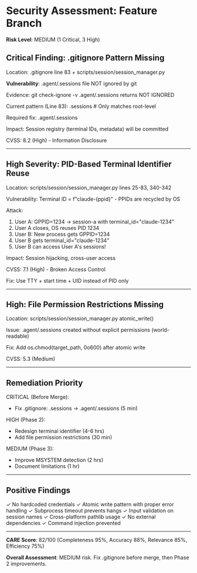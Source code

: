 # Security Assessment: Feature Branch

**Risk Level**: MEDIUM (1 Critical, 3 High)

## Critical Finding: .gitignore Pattern Missing

Location: .gitignore line 83 + scripts/session/session_manager.py

**Vulnerability**: .agent/.sessions file NOT ignored by git

Evidence: git check-ignore -v .agent/.sessions returns NOT IGNORED

Current pattern (Line 83):
  .sessions  # Only matches root-level

Required fix:
  .agent/.sessions

Impact: Session registry (terminal IDs, metadata) will be committed

CVSS: 8.2 (High) - Information Disclosure

---

## High Severity: PID-Based Terminal Identifier Reuse

Location: scripts/session/session_manager.py lines 25-83, 340-342

Vulnerability: Terminal ID = f"claude-{ppid}" - PPIDs are recycled by OS

Attack:
  1. User A: GPPID=1234 -> session-a with terminal_id="claude-1234"
  2. User A closes, OS reuses PID 1234  
  3. User B: New process gets GPPID=1234
  4. User B gets terminal_id="claude-1234" 
  5. User B can access User A's sessions!

Impact: Session hijacking, cross-user access

CVSS: 7.1 (High) - Broken Access Control

Fix: Use TTY + start time + UID instead of PID only

---

## High: File Permission Restrictions Missing

Location: scripts/session/session_manager.py atomic_write() 

Issue: .agent/.sessions created without explicit permissions (world-readable)

Fix: Add os.chmod(target_path, 0o600) after atomic write

CVSS: 5.3 (Medium)

---

## Remediation Priority

CRITICAL (Before Merge):
  - Fix .gitignore: .sessions -> .agent/.sessions (5 min)

HIGH (Phase 2):
  - Redesign terminal identifier (4-6 hrs)
  - Add file permission restrictions (30 min)

MEDIUM (Phase 3):
  - Improve MSYSTEM detection (2 hrs)
  - Document limitations (1 hr)

---

## Positive Findings

✓ No hardcoded credentials
✓ Atomic write pattern with proper error handling
✓ Subprocess timeout prevents hangs
✓ Input validation on session names
✓ Cross-platform pathlib usage
✓ No external dependencies
✓ Command injection prevented

---

**CARE Score**: 82/100 (Completeness 95%, Accuracy 88%, Relevance 85%, Efficiency 75%)

**Overall Assessment**: MEDIUM risk. Fix .gitignore before merge, then Phase 2 improvements.

